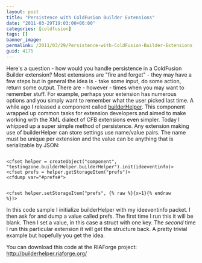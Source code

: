 ```yaml
---
layout: post
title: "Persistence with ColdFusion Builder Extensions"
date: "2011-03-29T19:03:00+06:00"
categories: [coldfusion]
tags: []
banner_image: 
permalink: /2011/03/29/Persistence-with-ColdFusion-Builder-Extensions
guid: 4175
---
```


Here's a question - how would you handle persistence in a ColdFusion Builder extension? Most extensions are "fire and forget" - they may have a few steps but in general the idea is - take some input, do some action, return some output. There are - however - times when you may want to remember stuff. For example, perhaps your extension has numerous options and you simply want to remember what the user picked last time. A while ago I released a component called <a href="http://builderhelper.riaforge.org/">builderHelper</a>. This component wrapped up common tasks for extension developers and aimed to make working with the XML dialect of CFB extensions even simpler. Today I whipped up a super simple method of persistence. Any extension making use of builderHelper can store settings use name/value pairs. The name must be unique per extension and the value can be anything that is serializable by JSON:
<!--more-->
<p>

<code>
&lt;cfset helper = createObject("component", "testingzone.builderHelper.builderHelper").init(ideeventinfo)&gt;
&lt;cfset prefs = helper.getStorageItem("prefs")&gt;
&lt;cfdump var="#prefs#"&gt;

&lt;cfset helper.setStorageItem("prefs", {% raw %}{x=1}{% endraw %})&gt;
</code>

<p>

In this code sample I initialize builderHelper with my ideeventinfo packet. I then ask for and dump a value called prefs. The first time I run this it will be blank. Then I set a value, in this case a struct with one key. The <i>second</i> time I run this particular extension it will get the structure back. A pretty trivial example but hopefully you get the idea. 

<p>

You can download this code at the RIAForge project: <a href="http://builderhelper.riaforge.org/">http://builderhelper.riaforge.org/</a>